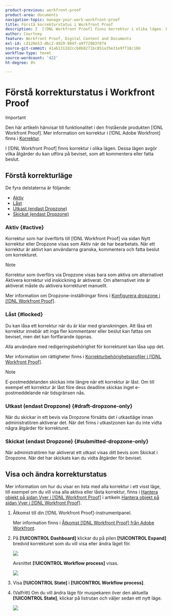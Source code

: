 ```yaml
---
product-previous: workfront-proof
product-area: documents
navigation-topic: manage-your-work-workfront-proof
title: Förstå korrekturstatus i Workfront Proof
description: I  [!DNL Workfront Proof] finns korrektur i olika lägen. Dessa lägen avgör vilka åtgärder du kan utföra på beviset, som att kommentera eller fatta beslut.
author: Courtney
feature: Workfront Proof, Digital Content and Documents
exl-id: cd120e53-d6c2-4929-904f-a9f72903f074
source-git-commit: 41ab1312d2ccb8b8271bc851a35e31e9ff18c16b
workflow-type: tm+mt
source-wordcount: '422'
ht-degree: 0%

---
```


# Förstå korrekturstatus i Workfront Proof

>[!IMPORTANT]
>
>Den här artikeln hänvisar till funktionalitet i den fristående produkten [!DNL Workfront Proof]. Mer information om korrektur i [!DNL Adobe Workfront] finns i [Korrektur](../../../review-and-approve-work/proofing/proofing.md).

I [!DNL Workfront Proof] finns korrektur i olika lägen. Dessa lägen avgör vilka åtgärder du kan utföra på beviset, som att kommentera eller fatta beslut.

## Förstå korrekturläge

De fyra delstaterna är följande:

* [Aktiv](#active)
* [Låst](#locked)
* [Utkast (endast Dropzone)](#draft-dropzone-only)
* [Skickat (endast Dropzone)](#submitted-dropzone-only)

### Aktiv {#active}

Korrektur som har överförts till [!DNL Workfront Proof] via sidan Nytt korrektur eller Dropzone visas som Aktiv när de har bearbetats. När ett korrektur är aktivt kan användarna granska, kommentera och fatta beslut om korrekturet.

>[!NOTE]
>
>Korrektur som överförs via Dropzone visas bara som aktiva om alternativet Aktivera korrektur vid inskickning är aktiverat. Om alternativet inte är aktiverat måste du aktivera korrekturet manuellt.

Mer information om Dropzone-inställningar finns i [Konfigurera dropzone i [!DNL Workfront Proof]](../../../workfront-proof/wp-acct-admin/account-settings/configure-dropzone-in-wp.md).

### Låst {#locked}

Du kan låsa ett korrektur när du är klar med granskningen. Att låsa ett korrektur innebär att inga fler kommentarer eller beslut kan fattas om beviset, men det kan fortfarande öppnas.

Alla användare med redigeringsbehörighet för korrekturet kan låsa upp det.

Mer information om rättigheter finns i [Korrekturbehörighetsprofiler i [!DNL Workfront Proof]](../../../workfront-proof/wp-acct-admin/account-settings/proof-perm-profiles-in-wp.md).

>[!NOTE]
>
>E-postmeddelanden skickas inte längre när ett korrektur är låst. Om till exempel ett korrektur är låst före dess deadline skickas inget e-postmeddelande när tidsgränsen nås.

### Utkast (endast Dropzone) {#draft-dropzone-only}

När du skickar in ett bevis via Dropzone försätts det i utkastläge innan administratören aktiverar det. När det finns i utkastzonen kan du inte vidta några åtgärder för korrekturet.

### Skickat (endast Dropzone) {#submitted-dropzone-only}

När administratören har aktiverat ett utkast visas ditt bevis som Skickat i Dropzone. När det har skickats kan du vidta åtgärder för beviset.

## Visa och ändra korrekturstatus

Mer information om hur du visar en lista med alla korrektur i ett visst läge, till exempel om du vill visa alla aktiva eller låsta korrektur, finns i [Hantera objekt på sidan Vyer i [!DNL Workfront Proof]](../../../workfront-proof/wp-work-proofsfiles/manage-your-work/manage-items-on-views-page.md) i artikeln [Hantera objekt på sidan Vyer i [!DNL Workfront Proof]](../../../workfront-proof/wp-work-proofsfiles/manage-your-work/manage-items-on-views-page.md).

1. Åtkomst till din [!DNL Workfront Proof]-instrumentpanel.

   Mer information finns i [Åtkomst [!DNL Workfront Proof] från Adobe Workfront](../../../review-and-approve-work/proofing/managing-proofs-within-workfront/access-wf-proof-in-workfront.md).

1. På **[!UICONTROL Dashboard]** klickar du på pilen **[!UICONTROL Expand]** bredvid korrekturet som du vill visa eller ändra läget för.

   ![](assets/screen-shot-2018-05-02-at-11.31.29-am-350x85.png)

   Avsnittet **[!UICONTROL Workflow process]** visas.

   ![](assets/screen-shot-2018-05-02-at-11.33.20-am-350x226.png)

1. Visa **[!UICONTROL State]** i **[!UICONTROL Workflow process]**.

1. (Valfritt) Om du vill ändra läge för muspekaren över den aktuella **[!UICONTROL State]**, klickar på listrutan och väljer sedan ett nytt läge.

   ![](assets/screen-shot-2018-05-02-at-11.35.30-am.png)
